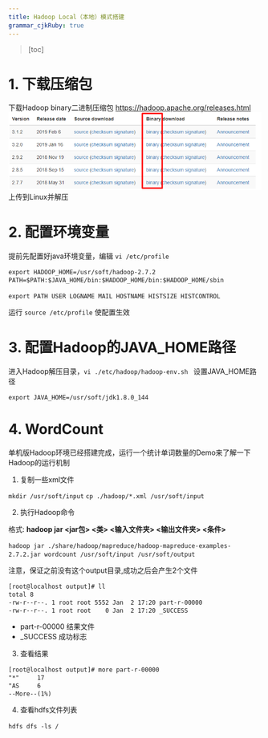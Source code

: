 ```yaml
---
title: Hadoop Local（本地）模式搭建
grammar_cjkRuby: true
---
```


>[toc]

# 1. 下载压缩包
下载Hadoop binary二进制压缩包 https://hadoop.apache.org/releases.html 
![](./images/1557245814089.png)
上传到Linux并解压

# 2. 配置环境变量
提前先配置好java环境变量，编辑 `vi /etc/profile`

``` 
export HADOOP_HOME=/usr/soft/hadoop-2.7.2
PATH=$PATH:$JAVA_HOME/bin:$HADOOP_HOME/bin:$HADOOP_HOME/sbin

export PATH USER LOGNAME MAIL HOSTNAME HISTSIZE HISTCONTROL
```
运行 `source /etc/profile` 使配置生效

# 3. 配置Hadoop的JAVA_HOME路径
进入Hadoop解压目录，`vi ./etc/hadoop/hadoop-env.sh `
设置JAVA_HOME路径

```
export JAVA_HOME=/usr/soft/jdk1.8.0_144
```

# 4. WordCount
单机版Hadoop环境已经搭建完成，运行一个统计单词数量的Demo来了解一下Hadoop的运行机制

1. 复制一些xml文件

`mkdir /usr/soft/input`
`cp ./hadoop/*.xml /usr/soft/input`

2. 执行Hadoop命令

格式: **hadoop jar <jar包> <类> <输入文件夹> <输出文件夹> <条件>**

`hadoop jar ./share/hadoop/mapreduce/hadoop-mapreduce-examples-2.7.2.jar wordcount /usr/soft/input /usr/soft/output`

注意，保证之前没有这个output目录,成功之后会产生2个文件

``` 
[root@localhost output]# ll
total 8
-rw-r--r--. 1 root root 5552 Jan  2 17:20 part-r-00000
-rw-r--r--. 1 root root    0 Jan  2 17:20 _SUCCESS
```
- part-r-00000 结果文件
- _SUCCESS 成功标志

3. 查看结果

```
[root@localhost output]# more part-r-00000 
"*"     17
"AS     6
--More--(1%)
```

4. 查看hdfs文件列表

`hdfs dfs -ls /`